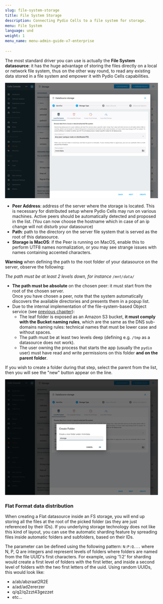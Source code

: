 ```yaml
---
slug: file-system-storage
title: File System Storage
description: Connecting Pydio Cells to a file system for storage.
menu: File System
language: und
weight: 1
menu_name: menu-admin-guide-v7-enterprise

---
```

The most standard driver you can use is actually the **File System datasource**: it has the huge advantage of storing the files directly on a local or network file system, thus on the other way round, to read any existing data stored in a file system and empower it with Pydio Cells capabilities.

![](../../images/4_connecting_your_storage/datasource_config/file_system_interface.png)

- **Peer Address**: address of the server where the storage is located. This is necessary for distributed setup where Pydio Cells may run on various machines. Active peers should be automatically detected and proposed in the list. (You can now choose the hostname which in case of an ip change will not disturb your datasource)
- **Path**: path to the directory on the server file system that is served as the root of this datasource.
- **Storage is MacOS**: if the Peer is running on MacOS, enable this to perform UTF8 names normalization, or you may see strange issues with names containing accented characters.

**Warning** when defining the path to the root folder of your datasource on the server, observe the following:

*The path must be at least 2 levels down, for instance `/mnt/data/`*

- **The path must be absolute** on the chosen peer: it must start from the root of the chosen server.  
  Once you have chosen a peer, note that the system automatically discovers the available directories and presents them in a popup list.
- Due to the internal implementation of the file-system-based Object service (see [previous chapter](https://docs.pydio.com/cells-v4/admin-guide/connect-your-storage/datasources-overview/)):
  - The leaf folder is exposed as an Amazon S3 bucket, **it must comply with the Bucket naming rules**, which are the same as the DNS sub-domains naming rules: technical names that must be lower case and without spaces.
  - The path must be at least two levels deep (defining e.g. `/tmp` as a datasource does not work).
  - The user owning the process that starts the app (usually the `pydio` user) must have read and write permissions on this folder **and on the parent folder**.

If you wish to create a folder during that step, select the parent from the list, then you will see the "new" button appear on the line.

![](../../images/4_connecting_your_storage/datasource_config/file_system_create_folder.png)

### Flat Format data distribution

When creating a Flat datasource inside an FS storage, you will end up storing all the files at the root of the picked folder (as they are just referenced by their IDs). If you underlying storage technology does not like this kind of layout, you can use the automatic sharding feature by spreading files inside automatic folders and subfolders, based on their IDs. 

The parameter can be defined using the following pattern: `N:P:Q...` where N, P, Q are integers and represent levels of folders where folders are named from the file UUID's first characters. For example, using '1:2' for sharding would create a first level of folders with the first letter, and inside a second level of folders with the two first letters of the uuid. Using random UUIDs, this would look like:

 - a/ab/abzraat2R2E
 - a/ad/ad2ererzer
 - q/q2/q2zzt43gezzet
 - etc...